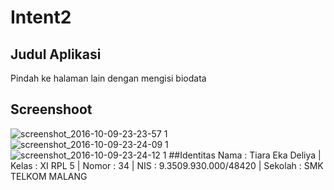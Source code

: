 # Intent2
## Judul Aplikasi
Pindah ke halaman lain dengan mengisi biodata
## Screenshoot
![screenshot_2016-10-09-23-23-57 1](https://cloud.githubusercontent.com/assets/22131257/19222097/d3d900de-8e7a-11e6-8f1b-39df7bac4e9e.png)
![screenshot_2016-10-09-23-24-09 1](https://cloud.githubusercontent.com/assets/22131257/19222093/bfcc97b8-8e7a-11e6-8945-29d770441b9f.png)
![screenshot_2016-10-09-23-24-12 1](https://cloud.githubusercontent.com/assets/22131257/19222100/e5cf9c8a-8e7a-11e6-8812-38cc4f8feee0.png)
##Identitas
Nama : Tiara Eka Deliya | Kelas : XI RPL 5 | Nomor : 34 | NIS : 9.3509.930.000/48420 | Sekolah : SMK TELKOM MALANG
